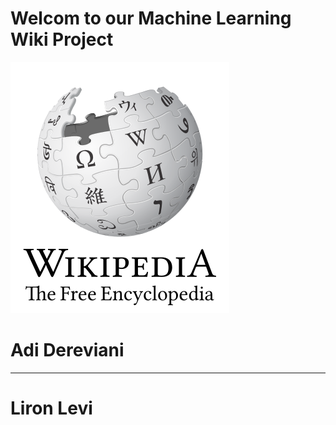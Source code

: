 # Welcom to our Machine Learning Wiki Project
![paint software](WIKI.png)
# Adi Dereviani
___________________________________________________
# Liron Levi
